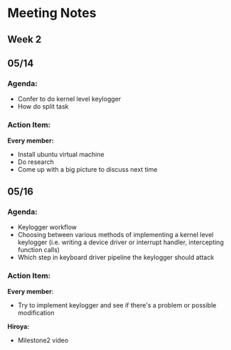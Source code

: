 ﻿
# Meeting Notes
## Week 2 
## 05/14
### Agenda:
- Confer to do kernel level keylogger
- How do split task

### Action Item:
**Every member:** 
- Install ubuntu virtual machine 
- Do research 
- Come up with a big picture to discuss next time

## 05/16
### Agenda:
- Keylogger workflow
- Choosing between various methods of implementing a kernel level keylogger (i.e. writing a device driver or interrupt handler, intercepting function calls)
- Which step in keyboard driver pipeline the keylogger should attack

### Action Item:
**Every member**:
- Try to implement keylogger and see if there's a problem or possible modification
 
**Hiroya:**
- Milestone2 video
